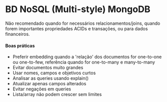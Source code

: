 # BD NoSQL (Multi-style) MongoDB

Não recomendado quando for necessários relacionamentos/joins, quando forem importantes propriedades ACIDs e transações, ou para dados financeiros.

#### Boas práticas

- Preferir embedding quando a 'relação' dos documentos for one-to-one ou one-to-few, referência quando for one-to-many e many-to-many
- Evitar documentos muito grandes
- Usar nomes, campos e objetivos curtos
- Analisar as queries usando explain()
- Atualizar apenas campos alterados
- Evitar negações em queries
- Lista/array não podem crescer sem limites
